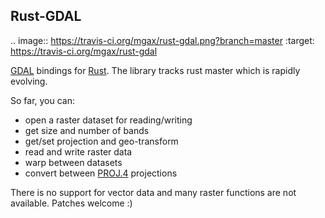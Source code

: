 ## Rust-GDAL ##

.. image:: https://travis-ci.org/mgax/rust-gdal.png?branch=master
   :target: https://travis-ci.org/mgax/rust-gdal

[GDAL](http://gdal.org/) bindings for [Rust](http://www.rust-lang.org/).
The library tracks rust master which is rapidly evolving.

So far, you can:

* open a raster dataset for reading/writing
* get size and number of bands
* get/set projection and geo-transform
* read and write raster data
* warp between datasets
* convert between [PROJ.4](http://trac.osgeo.org/proj/) projections

There is no support for vector data and many raster functions are not
available. Patches welcome :)
